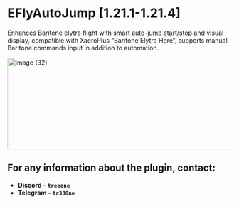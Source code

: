 # EFlyAutoJump [1.21.1-1.21.4]
Enhances Baritone elytra flight with smart auto-jump start/stop and visual display, compatible with XaeroPlus “Baritone Elytra Here”, supports manual Baritone commands input in addition to automation.

<img width="966" height="206" alt="image (32)" src="https://github.com/user-attachments/assets/5daa1c8b-96fc-44a3-94fe-0f7c28480254" />

## For any information about the plugin, contact:
- **Discord – ```treeone```**
- **Telegram – ```tr330ne```**
